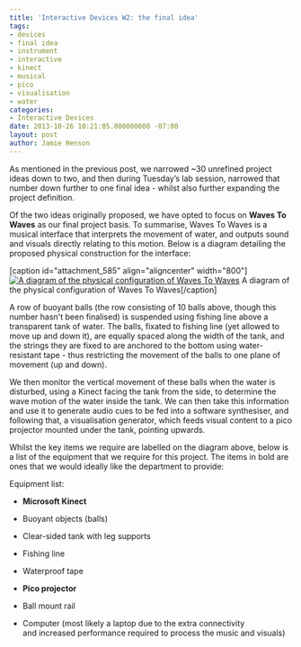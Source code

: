 ```yaml
---
title: 'Interactive Devices W2: the final idea'
tags:
- devices
- final idea
- instrument
- interactive
- kinect
- musical
- pico
- visualisation
- water
categories:
- Interactive Devices
date: 2013-10-26 10:21:05.000000000 -07:00
layout: post
author: Jamie Henson
---
```


As mentioned in the previous post, we narrowed ~30 unrefined project ideas down to two, and then during Tuesday’s lab session, narrowed that number down further to one final idea - whilst also further expanding the project definition.

<!-- more -->

Of the two ideas originally proposed, we have opted to focus on **Waves To Waves** as our final project basis. To summarise, Waves To Waves is a musical interface that interprets the movement of water, and outputs sound and visuals directly relating to this motion. Below is a diagram detailing the proposed physical construction for the interface:

[caption id="attachment_585" align="aligncenter" width="800"][![A diagram of the physical configuration of Waves To Waves](http://jh47.com/wp-content/uploads/2013/10/firstdesign2.png)](http://jh47.com/wp-content/uploads/2013/10/firstdesign2.png) A diagram of the physical configuration of Waves To Waves[/caption]

A row of buoyant balls (the row consisting of 10 balls above, though this number hasn't been finalised) is suspended using fishing line above a transparent tank of water. The balls, fixated to fishing line (yet allowed to move up and down it), are equally spaced along the width of the tank, and the strings they are fixed to are anchored to the bottom using water-resistant tape - thus restricting the movement of the balls to one plane of movement (up and down).

We then monitor the vertical movement of these balls when the water is disturbed, using a Kinect facing the tank from the side, to determine the wave motion of the water inside the tank. We can then take this information and use it to generate audio cues to be fed into a software synthesiser, and following that, a visualisation generator, which feeds visual content to a pico projector mounted under the tank, pointing upwards.

Whilst the key items we require are labelled on the diagram above, below is a list of the equipment that we require for this project. The items in bold are ones that we would ideally like the department to provide:

Equipment list:

*   **Microsoft Kinect**

*   Buoyant objects (balls)

*   Clear-sided tank with leg supports

*   Fishing line

*   Waterproof tape

*   **Pico projector**

*   Ball mount rail

*   Computer (most likely a laptop due to the extra connectivity and increased performance required to process the music and visuals)